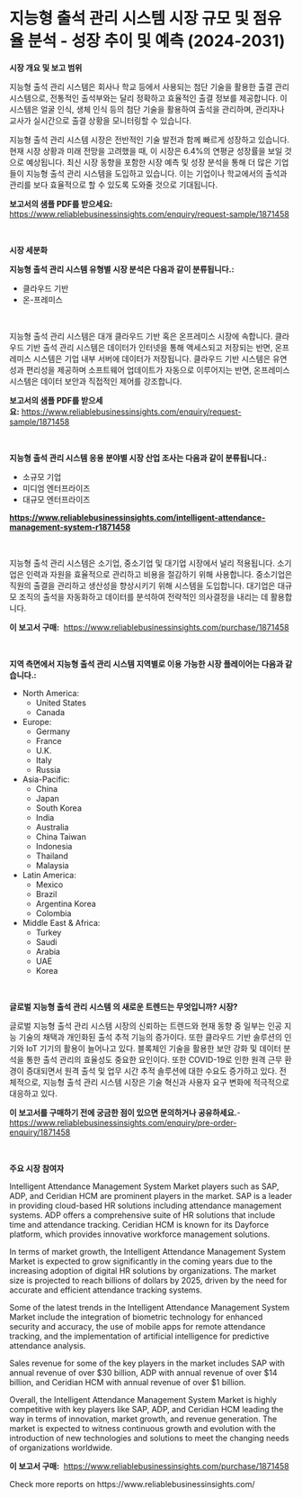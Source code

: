 <p><h1>지능형 출석 관리 시스템 시장 규모 및 점유율 분석 - 성장 추이 및 예측 (2024-2031)</h1></p><p><strong>시장 개요 및 보고 범위</strong></p>
<p><p>지능형 출석 관리 시스템은 회사나 학교 등에서 사용되는 첨단 기술을 활용한 출결 관리 시스템으로, 전통적인 출석부와는 달리 정확하고 효율적인 출결 정보를 제공합니다. 이 시스템은 얼굴 인식, 생체 인식 등의 첨단 기술을 활용하여 출석을 관리하며, 관리자나 교사가 실시간으로 출결 상황을 모니터링할 수 있습니다.</p><p>지능형 출석 관리 시스템 시장은 전반적인 기술 발전과 함께 빠르게 성장하고 있습니다. 현재 시장 상황과 미래 전망을 고려했을 때, 이 시장은 6.4%의 연평균 성장률을 보일 것으로 예상됩니다. 최신 시장 동향을 포함한 시장 예측 및 성장 분석을 통해 더 많은 기업들이 지능형 출석 관리 시스템을 도입하고 있습니다. 이는 기업이나 학교에서의 출석과 관리를 보다 효율적으로 할 수 있도록 도와줄 것으로 기대됩니다.</p></p>
<p><strong>보고서의 샘플 PDF를 받으세요:</strong> <a href="https://www.reliablebusinessinsights.com/enquiry/request-sample/1871458">https://www.reliablebusinessinsights.com/enquiry/request-sample/1871458</a></p>
<p>&nbsp;</p>
<p><strong>시장 세분화</strong></p>
<p><strong>지능형 출석 관리 시스템 유형별 시장 분석은 다음과 같이 분류됩니다.:</strong></p>
<p><ul><li>클라우드 기반</li><li>온-프레미스</li></ul></p>
<p>&nbsp;</p>
<p><p>지능형 출석 관리 시스템은 대개 클라우드 기반 혹은 온프레미스 시장에 속합니다. 클라우드 기반 출석 관리 시스템은 데이터가 인터넷을 통해 액세스되고 저장되는 반면, 온프레미스 시스템은 기업 내부 서버에 데이터가 저장됩니다. 클라우드 기반 시스템은 유연성과 편리성을 제공하며 소프트웨어 업데이트가 자동으로 이루어지는 반면, 온프레미스 시스템은 데이터 보안과 직접적인 제어를 강조합니다.</p></p>
<p><strong>보고서의 샘플 PDF를 받으세요:</strong>&nbsp;<a href="https://www.reliablebusinessinsights.com/enquiry/request-sample/1871458">https://www.reliablebusinessinsights.com/enquiry/request-sample/1871458</a></p>
<p>&nbsp;</p>
<p><strong> 지능형 출석 관리 시스템 응용 분야별 시장 산업 조사는 다음과 같이 분류됩니다.:</strong></p>
<p><ul><li>소규모 기업</li><li>미디엄 엔터프라이즈</li><li>대규모 엔터프라이즈</li></ul></p>
<p><strong><a href="https://www.reliablebusinessinsights.com/intelligent-attendance-management-system-r1871458">https://www.reliablebusinessinsights.com/intelligent-attendance-management-system-r1871458</a></strong></p>
<p>&nbsp;</p>
<p><p>지능형 출석 관리 시스템은 소기업, 중소기업 및 대기업 시장에서 널리 적용됩니다. 소기업은 인력과 자원을 효율적으로 관리하고 비용을 절감하기 위해 사용합니다. 중소기업은 직원의 출결을 관리하고 생산성을 향상시키기 위해 시스템을 도입합니다. 대기업은 대규모 조직의 출석을 자동화하고 데이터를 분석하여 전략적인 의사결정을 내리는 데 활용합니다.</p></p>
<p><strong>이 보고서 구매:</strong>&nbsp; <a href="https://www.reliablebusinessinsights.com/purchase/1871458">https://www.reliablebusinessinsights.com/purchase/1871458</a></p>
<p>&nbsp;</p>
<p><strong>지역 측면에서 지능형 출석 관리 시스템 지역별로 이용 가능한 시장 플레이어는 다음과 같습니다.:</strong></p>
<p><ul>
    <li>
        North America:
        <ul>
            <li>United States</li>
            <li>Canada</li>
        </ul>
    </li>
    <li>
        Europe:
        <ul>
            <li>Germany</li>
            <li>France</li>
            <li>U.K.</li>
            <li>Italy</li>
            <li>Russia</li>
        </ul>
    </li>
    <li>
        Asia-Pacific:
        <ul>
            <li>China</li>
            <li>Japan</li>
            <li>South Korea</li>
            <li>India</li>
            <li>Australia</li>
            <li>China Taiwan</li>
            <li>Indonesia</li>
            <li>Thailand</li>
            <li>Malaysia</li>
        </ul>
    </li>
    <li>
        Latin America:
        <ul>
            <li>Mexico</li>
            <li>Brazil</li>
            <li>Argentina Korea</li>
            <li>Colombia</li>
        </ul>
    </li>
    <li>
        Middle East & Africa:
        <ul>
            <li>Turkey</li>
            <li>Saudi</li>
            <li>Arabia</li>
            <li>UAE</li>
            <li>Korea</li>
        </ul>
    </li>
    </ul></p>
<p>&nbsp;</p>
<p><strong>글로벌 지능형 출석 관리 시스템 의 새로운 트렌드는 무엇입니까? 시장?</strong></p>
<p><p>글로벌 지능형 출석 관리 시스템 시장의 신뢰하는 트렌드와 현재 동향 중 일부는 인공 지능 기술의 채택과 개인화된 출석 추적 기능의 증가이다. 또한 클라우드 기반 솔루션의 인기와 IoT 기기의 활용이 늘어나고 있다. 블록체인 기술을 활용한 보안 강화 및 데이터 분석을 통한 출석 관리의 효율성도 중요한 요인이다. 또한 COVID-19로 인한 원격 근무 환경이 증대되면서 원격 출석 및 업무 시간 추적 솔루션에 대한 수요도 증가하고 있다. 전체적으로, 지능형 출석 관리 시스템 시장은 기술 혁신과 사용자 요구 변화에 적극적으로 대응하고 있다.</p></p>
<p><strong>이 보고서를 구매하기 전에 궁금한 점이 있으면 문의하거나 공유하세요.</strong>- <a href="https://www.reliablebusinessinsights.com/enquiry/pre-order-enquiry/1871458">https://www.reliablebusinessinsights.com/enquiry/pre-order-enquiry/1871458</a></p>
<p>&nbsp;</p>
<p><strong>주요 시장 참여자</strong></p>
<p><p>Intelligent Attendance Management System Market players such as SAP, ADP, and Ceridian HCM are prominent players in the market. SAP is a leader in providing cloud-based HR solutions including attendance management systems. ADP offers a comprehensive suite of HR solutions that include time and attendance tracking. Ceridian HCM is known for its Dayforce platform, which provides innovative workforce management solutions.</p><p>In terms of market growth, the Intelligent Attendance Management System Market is expected to grow significantly in the coming years due to the increasing adoption of digital HR solutions by organizations. The market size is projected to reach billions of dollars by 2025, driven by the need for accurate and efficient attendance tracking systems.</p><p>Some of the latest trends in the Intelligent Attendance Management System Market include the integration of biometric technology for enhanced security and accuracy, the use of mobile apps for remote attendance tracking, and the implementation of artificial intelligence for predictive attendance analysis.</p><p>Sales revenue for some of the key players in the market includes SAP with annual revenue of over $30 billion, ADP with annual revenue of over $14 billion, and Ceridian HCM with annual revenue of over $1 billion.</p><p>Overall, the Intelligent Attendance Management System Market is highly competitive with key players like SAP, ADP, and Ceridian HCM leading the way in terms of innovation, market growth, and revenue generation. The market is expected to witness continuous growth and evolution with the introduction of new technologies and solutions to meet the changing needs of organizations worldwide.</p></p>
<p><strong>이 보고서 구매:</strong>&nbsp;&nbsp;<a href="https://www.reliablebusinessinsights.com/purchase/1871458">https://www.reliablebusinessinsights.com/purchase/1871458</a></p>
<p>Check more reports on https://www.reliablebusinessinsights.com/</p>